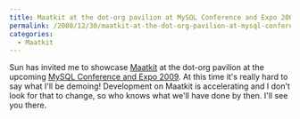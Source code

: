 ```yaml
---
title: Maatkit at the dot-org pavilion at MySQL Conference and Expo 2009
permalink: /2008/12/30/maatkit-at-the-dot-org-pavilion-at-mysql-conference-and-expo-2009/
categories:
  - Maatkit
---
```

Sun has invited me to showcase [Maatkit][1] at the dot-org pavilion at the upcoming [MySQL Conference and Expo 2009][2]. At this time it's really hard to say what I'll be demoing! Development on Maatkit is accelerating and I don't look for that to change, so who knows what we'll have done by then. I'll see you there.

 [1]: http://www.maatkit.org/
 [2]: http://www.mysqlconf.com/
